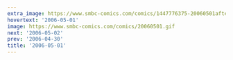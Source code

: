 ```yaml
---
extra_image: https://www.smbc-comics.com/comics/1447776375-20060501after.png
hovertext: '2006-05-01'
image: https://www.smbc-comics.com/comics/20060501.gif
next: '2006-05-02'
prev: '2006-04-30'
title: '2006-05-01'
---
```

